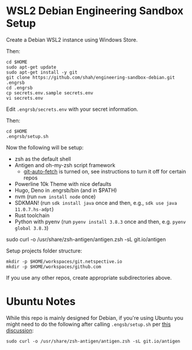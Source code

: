 # WSL2 Debian Engineering Sandbox Setup

Create a Debian WSL2 instance using Windows Store.

Then:

    cd $HOME
    sudo apt-get update
    sudo apt-get install -y git
    git clone https://github.com/shah/engineering-sandbox-debian.git .engrsb
    cd .engrsb
    cp secrets.env.sample secrets.env
    vi secrets.env

Edit `.engrsb/secrets.env` with your secret information.

Then:

    cd $HOME
    .engrsb/setup.sh

Now the following will be setup:

* zsh as the default shell
* Antigen and oh-my-zsh script framework
  * [git-auto-fetch](https://github.com/ohmyzsh/ohmyzsh/tree/master/plugins/git-auto-fetch) is turned on, see instructions to turn it off for certain repos
* Powerline 10k Theme with nice defaults
* Hugo, Deno in .engrsb/bin (and in $PATH)
* nvm (run `nvm install node` once)
* SDKMAN! (run `sdk install java` once and then, e.g., `sdk use java 11.0.7.hs-adpt`)
* Rust toolchain
* Python with pyenv (run `pyenv install 3.8.3` once and then, e.g. `pyenv global 3.8.3`)

sudo curl -o /usr/share/zsh-antigen/antigen.zsh -sL git.io/antigen

Setup projects folder structure:

    mkdir -p $HOME/workspaces/git.netspective.io
    mkdir -p $HOME/workspaces/github.com

If you use any other repos, create appropriate subdirectories above.

# Ubuntu Notes

While this repo is mainly designed for Debian, if you're using Ubuntu you might need to do the following after calling `.engsb/setup.sh` per [this discussion](https://github.com/zsh-users/antigen/issues/659#issuecomment-413182473):

    sudo curl -o /usr/share/zsh-antigen/antigen.zsh -sL git.io/antigen

